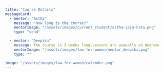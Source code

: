 ```yaml
---
title: "Course Details"
messageCard:
  - mentor: "Astha"
    message: "How long is the course?"
    mentorImage: "/assets/images/current_student/astha-jain-hata.png"
    type: "send"

  - mentor: "Deepika"
    message: The course is 3 weeks long.Lessons are usaually on Wednesday and Friday at 15:30.
    mentorImage: "/assets/images/law-for-women/mentor_deepika.png"
    type: ""

image: "/assets/images/law-for-women/calender.png"
---
```


